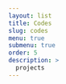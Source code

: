 ```yaml
---
layout: list
title: Codes
slug: codes
menu: true
submenu: true
order: 5
description: >
  projects
---
```

